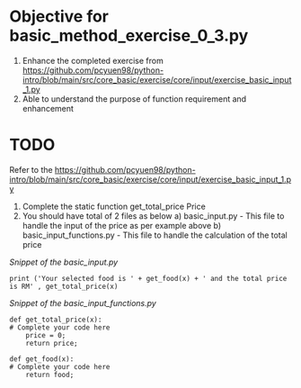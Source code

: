 # Objective for basic_method_exercise_0_3.py
1. Enhance the completed exercise from https://github.com/pcyuen98/python-intro/blob/main/src/core_basic/exercise/core/input/exercise_basic_input_1.py
2. Able to understand the purpose of function requirement and enhancement

# TODO
Refer to the https://github.com/pcyuen98/python-intro/blob/main/src/core_basic/exercise/core/input/exercise_basic_input_1.py
1. Complete the static function get_total_price Price 
2. You should have total of 2 files as below
a) basic_input.py - This file to handle the input of the price as per example above
b) basic_input_functions.py - This file to handle the calculation of the total price 

<i>Snippet of the basic_input.py</i>
````
print ('Your selected food is ' + get_food(x) + ' and the total price is RM' , get_total_price(x) 
````

<i>Snippet of the basic_input_functions.py</i>
````
def get_total_price(x):
# Complete your code here    
    price = 0;
    return price;

def get_food(x):
# Complete your code here    
    return food;
````
    

